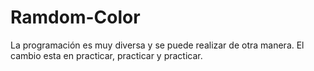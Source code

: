 # Ramdom-Color
La programación es muy diversa y se puede realizar de otra manera.
El cambio esta en practicar, practicar y practicar.
